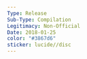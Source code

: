 ```yaml
---
Type: Release
Sub-Type: Compilation
Legitimacy: Non-Official
Date: 2018-01-25
color: "#3867d6"
sticker: lucide//disc
---
```


